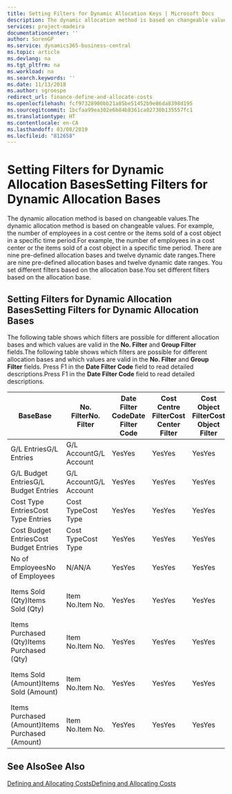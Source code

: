 ```yaml
---
title: Setting Filters for Dynamic Allocation Keys | Microsoft Docs
description: The dynamic allocation method is based on changeable values. For example, the number of employees in a cost centre or the items sold of a cost object in a specific time period. There are nine pre-defined allocation bases and twelve dynamic date ranges. You set different filters based on the allocation base.
services: project-madeira
documentationcenter: ''
author: SorenGP
ms.service: dynamics365-business-central
ms.topic: article
ms.devlang: na
ms.tgt_pltfrm: na
ms.workload: na
ms.search.keywords: ''
ms.date: 11/13/2018
ms.author: sgroespe
redirect_url: finance-define-and-allocate-costs
ms.openlocfilehash: fcf97328900bb21a85be51452b9e86da8398d195
ms.sourcegitcommit: 1bcfaa99ea302e6b84b8361ca02730b135557fc1
ms.translationtype: HT
ms.contentlocale: en-CA
ms.lasthandoff: 03/08/2019
ms.locfileid: "812658"
---
```

# <a name="setting-filters-for-dynamic-allocation-bases"></a><span data-ttu-id="0340f-106">Setting Filters for Dynamic Allocation Bases</span><span class="sxs-lookup"><span data-stu-id="0340f-106">Setting Filters for Dynamic Allocation Bases</span></span>
<span data-ttu-id="0340f-107">The dynamic allocation method is based on changeable values.</span><span class="sxs-lookup"><span data-stu-id="0340f-107">The dynamic allocation method is based on changeable values.</span></span> <span data-ttu-id="0340f-108">For example, the number of employees in a cost centre or the items sold of a cost object in a specific time period.</span><span class="sxs-lookup"><span data-stu-id="0340f-108">For example, the number of employees in a cost center or the items sold of a cost object in a specific time period.</span></span> <span data-ttu-id="0340f-109">There are nine pre-defined allocation bases and twelve dynamic date ranges.</span><span class="sxs-lookup"><span data-stu-id="0340f-109">There are nine pre-defined allocation bases and twelve dynamic date ranges.</span></span> <span data-ttu-id="0340f-110">You set different filters based on the allocation base.</span><span class="sxs-lookup"><span data-stu-id="0340f-110">You set different filters based on the allocation base.</span></span>  

## <a name="setting-filters-for-dynamic-allocation-bases"></a><span data-ttu-id="0340f-111">Setting Filters for Dynamic Allocation Bases</span><span class="sxs-lookup"><span data-stu-id="0340f-111">Setting Filters for Dynamic Allocation Bases</span></span>  
 <span data-ttu-id="0340f-112">The following table shows which filters are possible for different allocation bases and which values are valid in the **No. Filter** and **Group Filter** fields.</span><span class="sxs-lookup"><span data-stu-id="0340f-112">The following table shows which filters are possible for different allocation bases and which values are valid in the **No. Filter** and **Group Filter** fields.</span></span> <span data-ttu-id="0340f-113">Press F1 in the **Date Filter Code** field to read detailed descriptions.</span><span class="sxs-lookup"><span data-stu-id="0340f-113">Press F1 in the **Date Filter Code** field to read detailed descriptions.</span></span>  

|<span data-ttu-id="0340f-114">**Base**</span><span class="sxs-lookup"><span data-stu-id="0340f-114">**Base**</span></span>|<span data-ttu-id="0340f-115">**No. Filter**</span><span class="sxs-lookup"><span data-stu-id="0340f-115">**No. Filter**</span></span>|<span data-ttu-id="0340f-116">**Date Filter Code**</span><span class="sxs-lookup"><span data-stu-id="0340f-116">**Date Filter Code**</span></span>|<span data-ttu-id="0340f-117">**Cost Centre Filter**</span><span class="sxs-lookup"><span data-stu-id="0340f-117">**Cost Center Filter**</span></span>|<span data-ttu-id="0340f-118">**Cost Object Filter**</span><span class="sxs-lookup"><span data-stu-id="0340f-118">**Cost Object Filter**</span></span>|<span data-ttu-id="0340f-119">**Group Filter**</span><span class="sxs-lookup"><span data-stu-id="0340f-119">**Group Filter**</span></span>|  
|--------------|----------------------------------------|----------------------------------------------|------------------------------------------------|------------------------------------------------|------------------------------------------|  
|<span data-ttu-id="0340f-120">G/L Entries</span><span class="sxs-lookup"><span data-stu-id="0340f-120">G/L Entries</span></span>|<span data-ttu-id="0340f-121">G/L Account</span><span class="sxs-lookup"><span data-stu-id="0340f-121">G/L Account</span></span>|<span data-ttu-id="0340f-122">Yes</span><span class="sxs-lookup"><span data-stu-id="0340f-122">Yes</span></span>|<span data-ttu-id="0340f-123">Yes</span><span class="sxs-lookup"><span data-stu-id="0340f-123">Yes</span></span>|<span data-ttu-id="0340f-124">Yes</span><span class="sxs-lookup"><span data-stu-id="0340f-124">Yes</span></span>|<span data-ttu-id="0340f-125">N/A</span><span class="sxs-lookup"><span data-stu-id="0340f-125">N/A</span></span>|  
|<span data-ttu-id="0340f-126">G/L Budget Entries</span><span class="sxs-lookup"><span data-stu-id="0340f-126">G/L Budget Entries</span></span>|<span data-ttu-id="0340f-127">G/L Account</span><span class="sxs-lookup"><span data-stu-id="0340f-127">G/L Account</span></span>|<span data-ttu-id="0340f-128">Yes</span><span class="sxs-lookup"><span data-stu-id="0340f-128">Yes</span></span>|<span data-ttu-id="0340f-129">Yes</span><span class="sxs-lookup"><span data-stu-id="0340f-129">Yes</span></span>|<span data-ttu-id="0340f-130">Yes</span><span class="sxs-lookup"><span data-stu-id="0340f-130">Yes</span></span>|<span data-ttu-id="0340f-131">G/L Budget Name</span><span class="sxs-lookup"><span data-stu-id="0340f-131">G/L Budget Name</span></span>|  
|<span data-ttu-id="0340f-132">Cost Type Entries</span><span class="sxs-lookup"><span data-stu-id="0340f-132">Cost Type Entries</span></span>|<span data-ttu-id="0340f-133">Cost Type</span><span class="sxs-lookup"><span data-stu-id="0340f-133">Cost Type</span></span>|<span data-ttu-id="0340f-134">Yes</span><span class="sxs-lookup"><span data-stu-id="0340f-134">Yes</span></span>|<span data-ttu-id="0340f-135">Yes</span><span class="sxs-lookup"><span data-stu-id="0340f-135">Yes</span></span>|<span data-ttu-id="0340f-136">Yes</span><span class="sxs-lookup"><span data-stu-id="0340f-136">Yes</span></span>|<span data-ttu-id="0340f-137">N/A</span><span class="sxs-lookup"><span data-stu-id="0340f-137">N/A</span></span>|  
|<span data-ttu-id="0340f-138">Cost Budget Entries</span><span class="sxs-lookup"><span data-stu-id="0340f-138">Cost Budget Entries</span></span>|<span data-ttu-id="0340f-139">Cost Type</span><span class="sxs-lookup"><span data-stu-id="0340f-139">Cost Type</span></span>|<span data-ttu-id="0340f-140">Yes</span><span class="sxs-lookup"><span data-stu-id="0340f-140">Yes</span></span>|<span data-ttu-id="0340f-141">Yes</span><span class="sxs-lookup"><span data-stu-id="0340f-141">Yes</span></span>|<span data-ttu-id="0340f-142">Yes</span><span class="sxs-lookup"><span data-stu-id="0340f-142">Yes</span></span>|<span data-ttu-id="0340f-143">Budget Name</span><span class="sxs-lookup"><span data-stu-id="0340f-143">Budget Name</span></span>|  
|<span data-ttu-id="0340f-144">No of Employees</span><span class="sxs-lookup"><span data-stu-id="0340f-144">No of Employees</span></span>|<span data-ttu-id="0340f-145">N/A</span><span class="sxs-lookup"><span data-stu-id="0340f-145">N/A</span></span>|<span data-ttu-id="0340f-146">Yes</span><span class="sxs-lookup"><span data-stu-id="0340f-146">Yes</span></span>|<span data-ttu-id="0340f-147">Yes</span><span class="sxs-lookup"><span data-stu-id="0340f-147">Yes</span></span>|<span data-ttu-id="0340f-148">Yes</span><span class="sxs-lookup"><span data-stu-id="0340f-148">Yes</span></span>|<span data-ttu-id="0340f-149">N/A</span><span class="sxs-lookup"><span data-stu-id="0340f-149">N/A</span></span>|  
|<span data-ttu-id="0340f-150">Items Sold (Qty)</span><span class="sxs-lookup"><span data-stu-id="0340f-150">Items Sold (Qty)</span></span>|<span data-ttu-id="0340f-151">Item No.</span><span class="sxs-lookup"><span data-stu-id="0340f-151">Item No.</span></span>|<span data-ttu-id="0340f-152">Yes</span><span class="sxs-lookup"><span data-stu-id="0340f-152">Yes</span></span>|<span data-ttu-id="0340f-153">Yes</span><span class="sxs-lookup"><span data-stu-id="0340f-153">Yes</span></span>|<span data-ttu-id="0340f-154">Yes</span><span class="sxs-lookup"><span data-stu-id="0340f-154">Yes</span></span>|<span data-ttu-id="0340f-155">Inventory Posting Group</span><span class="sxs-lookup"><span data-stu-id="0340f-155">Inventory Posting Group</span></span>|  
|<span data-ttu-id="0340f-156">Items Purchased (Qty)</span><span class="sxs-lookup"><span data-stu-id="0340f-156">Items Purchased (Qty)</span></span>|<span data-ttu-id="0340f-157">Item No.</span><span class="sxs-lookup"><span data-stu-id="0340f-157">Item No.</span></span>|<span data-ttu-id="0340f-158">Yes</span><span class="sxs-lookup"><span data-stu-id="0340f-158">Yes</span></span>|<span data-ttu-id="0340f-159">Yes</span><span class="sxs-lookup"><span data-stu-id="0340f-159">Yes</span></span>|<span data-ttu-id="0340f-160">Yes</span><span class="sxs-lookup"><span data-stu-id="0340f-160">Yes</span></span>|<span data-ttu-id="0340f-161">Inventory Posting Group</span><span class="sxs-lookup"><span data-stu-id="0340f-161">Inventory Posting Group</span></span>|  
|<span data-ttu-id="0340f-162">Items Sold (Amount)</span><span class="sxs-lookup"><span data-stu-id="0340f-162">Items Sold (Amount)</span></span>|<span data-ttu-id="0340f-163">Item No.</span><span class="sxs-lookup"><span data-stu-id="0340f-163">Item No.</span></span>|<span data-ttu-id="0340f-164">Yes</span><span class="sxs-lookup"><span data-stu-id="0340f-164">Yes</span></span>|<span data-ttu-id="0340f-165">Yes</span><span class="sxs-lookup"><span data-stu-id="0340f-165">Yes</span></span>|<span data-ttu-id="0340f-166">Yes</span><span class="sxs-lookup"><span data-stu-id="0340f-166">Yes</span></span>|<span data-ttu-id="0340f-167">Inventory Posting Group</span><span class="sxs-lookup"><span data-stu-id="0340f-167">Inventory Posting Group</span></span>|  
|<span data-ttu-id="0340f-168">Items Purchased (Amount)</span><span class="sxs-lookup"><span data-stu-id="0340f-168">Items Purchased (Amount)</span></span>|<span data-ttu-id="0340f-169">Item No.</span><span class="sxs-lookup"><span data-stu-id="0340f-169">Item No.</span></span>|<span data-ttu-id="0340f-170">Yes</span><span class="sxs-lookup"><span data-stu-id="0340f-170">Yes</span></span>|<span data-ttu-id="0340f-171">Yes</span><span class="sxs-lookup"><span data-stu-id="0340f-171">Yes</span></span>|<span data-ttu-id="0340f-172">Yes</span><span class="sxs-lookup"><span data-stu-id="0340f-172">Yes</span></span>|<span data-ttu-id="0340f-173">Inventory Posting Group</span><span class="sxs-lookup"><span data-stu-id="0340f-173">Inventory Posting Group</span></span>|  

## <a name="see-also"></a><span data-ttu-id="0340f-174">See Also</span><span class="sxs-lookup"><span data-stu-id="0340f-174">See Also</span></span>  
[<span data-ttu-id="0340f-175">Defining and Allocating Costs</span><span class="sxs-lookup"><span data-stu-id="0340f-175">Defining and Allocating Costs</span></span>](finance-define-and-allocate-costs.md)
